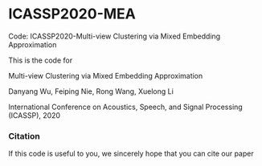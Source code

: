# ICASSP2020-MEA
Code: ICASSP2020-Multi-view Clustering via Mixed Embedding Approximation

This is the code for

Multi-view Clustering via Mixed Embedding Approximation

Danyang Wu, Feiping Nie, Rong Wang, Xuelong Li

International Conference on Acoustics, Speech, and Signal Processing (ICASSP), 2020


### Citation
If this code is useful to you, we sincerely hope that you can cite our paper
